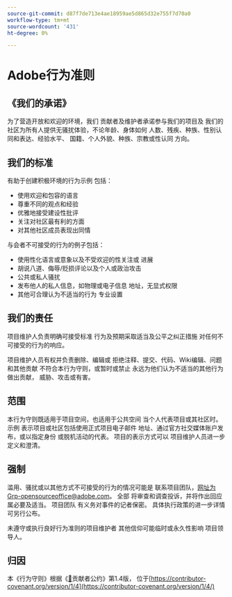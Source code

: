 ```yaml
---
source-git-commit: d87f7de713e4ae18959ae5d865d32e755f7d70a0
workflow-type: tm+mt
source-wordcount: '431'
ht-degree: 0%

---
```

# Adobe行为准则

## 《我们的承诺》

为了营造开放和欢迎的环境，我们
贡献者及维护者承诺参与我们的项目及
我们的社区为所有人提供无骚扰体验，不论年龄、身体如何
人数、残疾、种族、性别认同和表达、经验水平、
国籍、个人外貌、种族、宗教或性认同
方向。

## 我们的标准

有助于创建积极环境的行为示例
包括：

* 使用欢迎和包容的语言
* 尊重不同的观点和经验
* 优雅地接受建设性批评
* 关注对社区最有利的方面
* 对其他社区成员表现出同情

与会者不可接受的行为的例子包括：

* 使用性化语言或意象以及不受欢迎的性关注或
进展
* 胡说八道、侮辱/贬损评论以及个人或政治攻击
* 公共或私人骚扰
* 发布他人的私人信息，如物理或电子信息
地址，无显式权限
* 其他可合理认为不适当的行为
专业设置

## 我们的责任

项目维护人负责明确可接受标准
行为及预期采取适当及公平之纠正措施
对任何不可接受的行为的响应。

项目维护人员有权并负责删除、编辑或
拒绝注释、提交、代码、Wiki编辑、问题和其他贡献
不符合本行为守则，或暂时或禁止
永远为他们认为不适当的其他行为做出贡献，
威胁、攻击或有害。

## 范围

本行为守则既适用于项目空间，也适用于公共空间
当个人代表项目或其社区时。 示例
表示项目或社区包括使用正式项目电子邮件
地址、通过官方社交媒体账户发布，或以指定身份
或脱机活动的代表。 项目的表示方式可以
项目维护人员进一步定义和澄清。

## 强制

滥用、骚扰或以其他方式不可接受的行为的情况可能是
联系项目团队，网址为Grp-opensourceoffice@adobe.com。 全部
将审查和调查投诉，并将作出回应
属必要及适当。 项目团队
有义务对事件的记者保密。
具体执行政策的进一步详情可另行公布。

未遵守或执行良好行为准则的项目维护者
其他信仰可能临时或永久性影响
项目领导人。

## 归因

本《行为守则》根据《[&#128279;](https://contributor-covenant.org)贡献者公约》第1.4版，
位于[https://contributor-covenant.org/version/1/4](https://contributor-covenant.org/version/1/4/)

